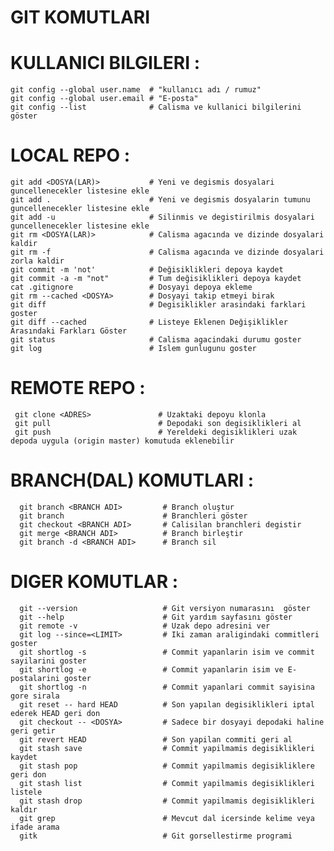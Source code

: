  # GIT KOMUTLARI

 # KULLANICI BILGILERI :
    
    git config --global user.name  # "kullanıcı adı / rumuz"
    git config --global user.email # "E-posta"
    git config --list              # Calisma ve kullanici bilgilerini göster



 # LOCAL REPO :

    git add <DOSYA(LAR)>           # Yeni ve degismis dosyalari guncellenecekler listesine ekle
    git add .                      # Yeni ve degismis dosyalarin tumunu guncellenecekler listesine ekle
    git add -u                     # Silinmis ve degistirilmis dosyalari guncellenecekler listesine ekle
    git rm <DOSYA(LAR)>            # Calisma agacında ve dizinde dosyalari kaldir
    git rm -f                      # Calisma agacında ve dizinde dosyalari zorla kaldir
    git commit -m 'not'            # Değisiklikleri depoya kaydet
    git commit -a -m "not"         # Tum değisiklikleri depoya kaydet
    cat .gitignore                 # Dosyayi depoya ekleme
    git rm --cached <DOSYA>        # Dosyayi takip etmeyi birak
    git diff                       # Degisiklikler arasindaki farklari goster
    git diff --cached              # Listeye Eklenen Değişiklikler Arasındaki Farkları Göster
    git status                     # Calisma agacindaki durumu goster
    git log                        # Islem gunlugunu goster 

    
    
 # REMOTE REPO :
  ```
   git clone <ADRES>               # Uzaktaki depoyu klonla
   git pull                        # Depodaki son degisiklikleri al
   git push                        # Yereldeki degisiklikleri uzak depoda uygula (origin master) komutuda eklenebilir
  ``` 
   
   
      
 # BRANCH(DAL) KOMUTLARI :
 ```
   git branch <BRANCH ADI>         # Branch oluştur
   git branch                      # Branchleri göster
   git checkout <BRANCH ADI>       # Calisilan branchleri degistir    
   git merge <BRANCH ADI>          # Branch birleştir
   git branch -d <BRANCH ADI>      # Branch sil
 
 ```
    
 # DIGER KOMUTLAR :
 ```
   git --version                   # Git versiyon numarasını  göster
   git --help                      # Git yardım sayfasını göster 
   git remote -v                   # Uzak depo adresini ver
   git log --since=<LIMIT>         # Iki zaman araligindaki commitleri goster
   git shortlog -s                 # Commit yapanlarin isim ve commit sayilarini goster
   git shortlog -e                 # Commit yapanlarin isim ve E-postalarini goster
   git shortlog -n                 # Commit yapanlari commit sayisina gore sirala 
   git reset -- hard HEAD          # Son yapılan degisiklikleri iptal ederek HEAD geri don
   git checkout -- <DOSYA>         # Sadece bir dosyayi depodaki haline geri getir
   git revert HEAD                 # Son yapilan commiti geri al
   git stash save                  # Commit yapilmamis degisiklikleri kaydet
   git stash pop                   # Commit yapilmamis degisikliklere geri don
   git stash list                  # Commit yapilmamis degisiklikleri listele
   git stash drop                  # Commit yapilmamis degisiklikleri kaldır
   git grep                        # Mevcut dal icersinde kelime veya ifade arama
   gitk                            # Git gorsellestirme programi
 ```
